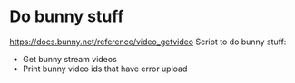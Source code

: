 # Do bunny stuff

https://docs.bunny.net/reference/video_getvideo
Script to do bunny stuff:

- Get bunny stream videos
- Print bunny video ids that have error upload
